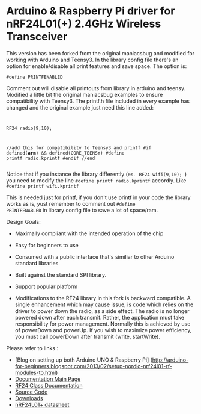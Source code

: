# Arduino & Raspberry Pi driver for nRF24L01(+) 2.4GHz Wireless Transceiver

This version has been forked from the original maniacsbug and modified for working with Arduino and Teensy3.
In the library config file there's an option for enable/disable all print features and save space. The option is:

<code>#define PRINTFENABLED</code>

Comment out will disable all printouts from library in arduino and teensy.
Modified a little bit the original maniacsbug examples to ensure compatibility with Teensy3. The printf.h file included
in every example has changed and the original example just need this line added:
<code>

RF24 radio(9,10);

//add this for compatibility to Teensy3 and printf
#if defined(__arm__) && defined(CORE_TEENSY)
#define printf radio.kprintf
#endif
//end

</code>
Notice that if you instance the library differently (es. <code> RF24 wifi(9,10); </code>) you need to modify the line
<code>#define printf radio.kprintf</code> accordly. Like <code>#define printf wifi.kprintf</code>

This is needed just for printf, if you don't use printf in your code the library works as is, yust remember to comment out
<code>#define PRINTFENABLED</code> in library config file to save a lot of space/ram.

Design Goals: 

* Maximally compliant with the intended operation of the chip
* Easy for beginners to use
* Consumed with a public interface that's similiar to other Arduino standard libraries
* Built against the standard SPI library. 
* Support popular platform

* Modifications to the RF24 library in this fork is backward compatible. A single
  enhancement which may cause issue, is code which relies on the driver to power down the
  radio, as a side effect. The radio is no longer powered down after each transmit. Rather,
  the application must take responsibility for power management. Normally this is
  achieved by use of powerDown and powerUp. If you wish to maximize power efficiency,
  you must call powerDown after transmit (write, startWrite).

Please refer to links :

* [Blog on setting up both Arduino UNO & Raspberry Pi] (http://arduino-for-beginners.blogspot.com/2013/02/setup-nordic-nrf24l01-rf-modules-to.html)
* [Documentation Main Page](http://maniacbug.github.com/RF24)
* [RF24 Class Documentation](http://maniacbug.github.com/RF24/classRF24.html)
* [Source Code](https://github.com/maniacbug/RF24)
* [Downloads](https://github.com/maniacbug/RF24/archives/master)
* [nRF24L01+ datasheet](http://www.nordicsemi.com/eng/nordic/download_resource/8765/2/27999719 )




